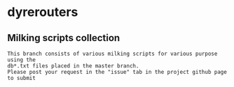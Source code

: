 # dyrerouters

## Milking scripts collection
```
This branch consists of various milking scripts for various purpose using the 
db*.txt files placed in the master branch.
Please post your request in the "issue" tab in the project github page to submit
```
